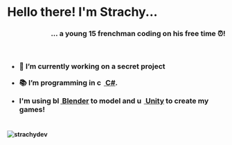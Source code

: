 <h1 align="left">Hello there! I'm <strong>Strachy...</h1>

<h3 align="right">... a young 15 frenchman coding on his free time ⏰!</h3>

<br>

<h3>

- 💼 I’m currently working on a secret project

- 📚 I’m programming in <a href="https://docs.microsoft.com/en-us/dotnet/csharp/" target="_blank" rel="noreferrer"> <img src="https://cdn.worldvectorlogo.com/logos/c--4.svg" alt="csharp" width="16" height="16"/>&nbsp;C#</a>.

- I'm using <a href="https://www.blender.org/" target="_blank" rel="noreferrer"> <img src="https://upload.wikimedia.org/wikipedia/commons/thumb/0/0c/Blender_logo_no_text.svg/1251px-Blender_logo_no_text.svg.png" alt="blender" width="18" height="16"/>&nbsp;Blender</a> to model and <a href="https://unity.com/" target="_blank" rel="noreferrer"> <img src="https://preview.redd.it/tu3gt6ysfxq71.png?auto=webp&s=10ab55d9dc09e7ed6ea59bd5916800a5272d5969" alt="unity" width="16" height="16"/>&nbsp;Unity</a> to create my games!

</h3>

#

<p><img align="center" src="https://github-readme-stats.vercel.app/api/top-langs?username=strachy&show_icons=true&locale=en&layout=compact" alt="strachydev" /></p>
